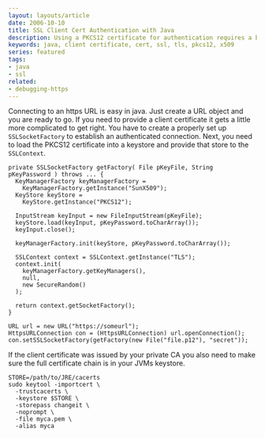 ```yaml
---
layout: layouts/article
date: 2006-10-10
title: SSL Client Cert Authentication with Java
description: Using a PKCS12 certificate for authentication requires a bit more work.
keywords: java, client certificate, cert, ssl, tls, pkcs12, x509
series: featured
tags:
- java
- ssl
related:
- debugging-https
---
```


Connecting to an https URL is easy in java. Just create a URL object and you are ready to go. If you need to provide a client certificate it gets a little more complicated to get right. You have to create a properly set up `SSLSocketFactory` to establish an authenticated connection. Next, you need to load the PKCS12 certificate into a keystore and provide that store to the `SSLContext`.

    private SSLSocketFactory getFactory( File pKeyFile, String pKeyPassword ) throws ... {
      KeyManagerFactory keyManagerFactory =
        KeyManagerFactory.getInstance("SunX509");
      KeyStore keyStore =
        KeyStore.getInstance("PKCS12");

      InputStream keyInput = new FileInputStream(pKeyFile);
      keyStore.load(keyInput, pKeyPassword.toCharArray());
      keyInput.close();

      keyManagerFactory.init(keyStore, pKeyPassword.toCharArray());

      SSLContext context = SSLContext.getInstance("TLS");
      context.init(
        keyManagerFactory.getKeyManagers(),
        null,
        new SecureRandom()
      );

      return context.getSocketFactory();
    }

    URL url = new URL("https://someurl");
    HttpsURLConnection con = (HttpsURLConnection) url.openConnection();
    con.setSSLSocketFactory(getFactory(new File("file.p12"), "secret"));

If the client certificate was issued by your private CA you also need to
make sure the full certificate chain is in your JVMs keystore.

    STORE=/path/to/JRE/cacerts
    sudo keytool -importcert \
      -trustcacerts \
      -keystore $STORE \
      -storepass changeit \
      -noprompt \
      -file myca.pem \
      -alias myca
